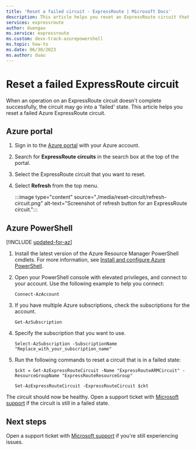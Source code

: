 ```yaml
---
title: 'Reset a failed circuit - ExpressRoute | Microsoft Docs'
description: This article helps you reset an ExpressRoute circuit that is in a failed state.
services: expressroute
author: duongau
ms.service: expressroute
ms.custom: devx-track-azurepowershell
ms.topic: how-to
ms.date: 06/30/2023
ms.author: duau
---
```


# Reset a failed ExpressRoute circuit

When an operation on an ExpressRoute circuit doesn't complete successfully, the circuit may go into a 'failed' state. This article helps you reset a failed Azure ExpressRoute circuit.

## Azure portal

1. Sign in to the [Azure portal](https://portal.azure.com) with your Azure account.

1. Search for **ExpressRoute circuits** in the search box at the top of the portal.

1. Select the ExpressRoute circuit that you want to reset.

1. Select **Refresh** from the top menu.

    :::image type="content" source="./media/reset-circuit/refresh-circuit.png" alt-text="Screenshot of refresh button for an ExpressRoute circuit."::: 

## Azure PowerShell

[!INCLUDE [updated-for-az](../../includes/hybrid-az-ps.md)]

1. Install the latest version of the Azure Resource Manager PowerShell cmdlets. For more information, see [Install and configure Azure PowerShell](/powershell/azure/install-azure-powershell).

1. Open your PowerShell console with elevated privileges, and connect to your account. Use the following example to help you connect:

   ```azurepowershell-interactive
   Connect-AzAccount
   ```
1. If you have multiple Azure subscriptions, check the subscriptions for the account.

   ```azurepowershell-interactive
   Get-AzSubscription
   ```
1. Specify the subscription that you want to use.

   ```azurepowershell-interactive
   Select-AzSubscription -SubscriptionName "Replace_with_your_subscription_name"
   ```
1. Run the following commands to reset a circuit that is in a failed state:

   ```azurepowershell-interactive
   $ckt = Get-AzExpressRouteCircuit -Name "ExpressRouteARMCircuit" -ResourceGroupName "ExpressRouteResourceGroup"

   Set-AzExpressRouteCircuit -ExpressRouteCircuit $ckt
   ```

The circuit should now be healthy. Open a support ticket with [Microsoft support](https://portal.azure.com/?#blade/Microsoft_Azure_Support/HelpAndSupportBlade) if the circuit is still in a failed state.

## Next steps

Open a support ticket with [Microsoft support](https://portal.azure.com/?#blade/Microsoft_Azure_Support/HelpAndSupportBlade) if you're still experiencing issues.
